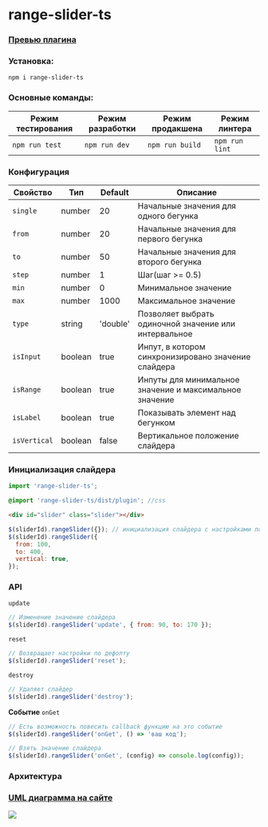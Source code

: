 # range-slider-ts

### [Превью плагина](https://wendivue.github.io/range-slider)

### Установка:

`npm i range-slider-ts`

### Основные команды:

| Режим тестирования | Режим разработки | Режим продакшена | Режим линтера  |
| ------------------ | ---------------- | ---------------- | -------------- |
| `npm run test`     | `npm run dev`    | `npm run build`  | `npm run lint` |

### Конфигурация

| Свойство     | Тип     | Default  | Описание                                                |
| ------------ | ------- | -------- | ------------------------------------------------------- |
| `single`     | number  | 20       | Начальные значения для одного бегунка                   |
| `from`       | number  | 20       | Начальные значения для первого бегунка                  |
| `to`         | number  | 50       | Начальные значения для второго бегунка                  |
| `step`       | number  | 1        | Шаг(шаг >= 0.5)                                         |
| `min`        | number  | 0        | Минимальное значение                                    |
| `max`        | number  | 1000     | Максимальное значение                                   |
| `type`       | string  | 'double' | Позволяет выбрать одиночной значение или интервальное   |
| `isInput`    | boolean | true     | Инпут, в котором синхронизировано значение слайдера     |
| `isRange`    | boolean | true     | Инпуты для минимальное значение и максимальное значение |
| `isLabel`    | boolean | true     | Показывать элемент над бегунком                         |
| `isVertical` | boolean | false    | Вертикальное положение слайдера                         |

### Инициализация слайдера<br/>

```js
import 'range-slider-ts';
```

```scss
@import 'range-slider-ts/dist/plugin'; //css
```

```html
<div id="slider" class="slider"></div>
```

```js
$(sliderId).rangeSlider({}); // инициализация слайдера с настройками по умолчанию;
$(sliderId).rangeSlider({
  from: 100,
  to: 400,
  vertical: true,
});
```

### API

`update`

```js
// Изменение значение слайдера
$(sliderId).rangeSlider('update', { from: 90, to: 170 });
```

`reset`

```js
// Возвращает настройки по дефолту
$(sliderId).rangeSlider('reset');
```

`destroy`

```js
// Удаляет слайдер
$(sliderId).rangeSlider('destroy');
```

**Событие** `onGet`

```js
// Есть возможность повесить callback функцию на это событие
$(sliderId).rangeSlider('onGet', () => 'ваш код');

// Взять значение слайдера
$(sliderId).rangeSlider('onGet', (config) => console.log(config));
```

### Архитектура

### [UML диаграмма на сайте](<https://viewer.diagrams.net/?highlight=0000ff&edit=_blank&layers=1&nav=1&title=Untitled%20Diagram(5).drawio#R7V1dd5u4Fv01XmvuQ7IQ2AYeGyf9uDeZ6TSZtnfeVKPY3GLkwaSO%2B%2Buv%2BJBtkDDYQQKnp6trtcgYDHvrnKN9dKSBNVk8v4vwcn5HPRIMTMN7HljXA9NEY9ti%2FyQtm6zFcYysYRb5Xn7SruHe%2F0nyRn7ak%2B%2BRVeHEmNIg9pfFxikNQzKNC204iui6eNojDYp3XeIZERrupzgQW7%2F4XjzPn8K0d%2B3viT%2Bb8zujsZt9ssD85PxJVnPs0fVek3UzsCYRpXH2v8XzhATJy%2BPv5cuHzZfg9vv43b%2F%2FXP2D%2F7r6z8Pvny%2Byi7095ivbR4hIGJ98aeou7ev4bztyVj9v0V%2Bf19FmemHm6P7AwVP%2Bwj5GZMXuQ6L8qeMNf5Wrtb8IcMiOrh5pGN%2FnnxjseDr3A%2B8Wb%2BhT8gNXMZ5%2B50dXcxr5P9n5OGAfIdbAPo7inCnmOLmaHwQTGtCINYQ0vcHuS%2FfJxfLbsJ%2FGvvaRvwhUarrDz4UTb%2FEq5j%2BQBgFervxv6U9OvrjA0cwPr2gc00V%2B0iqO6HfCf8nAtIz0D%2FukIQI5Uj9IFJPnPf7liLwjdEHiaMNOyT817Zxcee8aWfnxesdVNB5nbfM9nprj%2FESc94%2FZ9trb231i%2FQmHM%2FbE2%2FtZ5fuNxPu5hux2xbvhgBEkxDG5ok%2Bht9onHvvP3pPumlI6HkPNoUDNi%2BQ7oR%2F%2F9i%2BBm%2Bx9xwKCOZck9MKBPwvZYUAek68lgPnMZrzJm2O6TC62xFM%2FnN2m51wPdy2f8heTNFH23ccgtQtz3%2FNImLCPxjjG37a9Y0n9ME7f3OiK%2FWXvd2JcjgYj9sMn7Bjtjtnf5PQontCQPQv2U7oRxuM1SbgsIeLhfl3PxE0R4XriVfOuQIGj8R5V4s1exqM%2F%2B5x%2BAMC3DPzI7Br4sRT4b37ovcehF5CbH%2ByZV9Dp28fedjrGHo3kvT4B%2F0O4fIoBe1XYI2PYOfjVPf8TC1yg46sDv3mcqQx8Wwr%2BPDX5d%2FRpRa7pOgTwFYA%2F6jrWQyOnDvw79rYBfAXgO13He2jkVkT6zN%2F%2FEU7miekH6BUM8YzOwz2uWpSgjxLIAXqF0FtdB3umYQiwEm9GuIrI3sqczmiIg5tdK3vXT6FHvPxN7865pQmGqY73PxLHm1xNxE8xTcTDeLHVGrloa3Dh8U0iKu%2B4kra99ZOHSc9hbz7afE0OGGb54X%2F3P7t%2BLhxt8iMRukMK4Yo%2BRVNy4HVZXCvH0Ywc4gIX9JJ3eZAJEQlw7P8oyuIH1MOPCa13yiEyXPfS3fuTD9xyglmGW7xi9sPzi7SvDvL3s2dIPvtkLVAMNOvWNevRuKgho6FkLOFIRGTLcmpZd96atSXXrKcRYbd9xNOYRhtwb3XuzWpOyQPitYyByrybZUqBZxbwPfNFAHn7kMtka72Qi6nTHPKbgCzY4wLq7aMuE6y1oo7GomA9MK8SIz8n0%2B859A%2BbJQxjFMAv1aw14y9q1hn%2BC%2FaSoeerg16mWGuGXlSseddPdIsrHAHwCoCXqdWagRfV6n3gb%2FE3EqSzEwB%2FBfjLBGvN%2BIuC9T7%2BAL2qYZ1MsNYLvS0K1jn0OJh%2BJNGUPTMGzVoJ%2BjLNWjP6osqYj%2FEmlEYeTE1QouV0HujZopqTdXoG%2FP3cf4QAXwXuTudxni1KOlvcfydrgF4R9BbqOsSzRFUnL4WBfJLqfNKwmN5BkvTOdt5AIZ3Ekz6vN51UpTWlAUgyJ77aGv2KhmfUmHqHih602p0qSQl7Hnia9gGXFjtoBbxKSmJdGgBvH3BphYNWwKu0o2R2DOgHCqGXFzhoHVAMxfkgW%2FBBNVSFu7S2QS%2FuVUniQqdPC5yAAQoYIC1w0MsAeWlTNhPsPiZLwF0B7tLaBr24y6uaitmCtxFdAAcUDemkRQ56OSAvbko4AE5fFezSAge9sMvLmrKuDy5ftZLTedDHdcQS%2FuzQ95jTT8paYMCnlAOyDJJmDogJ4yzw32cBOAFFBJDmkTQTwDxoBB7WNFvTBOBXAL%2BlMfRzvcU%2FyzfBO%2Bvxp%2FnwdXLzx0309aJqshCHH4J%2BGaCNyVCN%2FLjr6I8rDnqrW3tSrDpsWqzK%2B3R7xaovAm0oemuPPOKnIM%2BuCpBC9r%2F17L%2FF68LzriyL47mMXsj%2Bn5T8N53i3Uzxbj3J%2FZsGEujXY4tydJ19yyaIT%2Bqor5d3e2WCTMPsAuazgQvxBG5P8JLMB3%2Bb1nX7ZAXuQr27QIZVtOCWLNs3lNnw1z5bzDSsszAlWxez9Tepg7m0tw5HT9TKPUG9DeLz8FSvseKUyLYje82qKuyN483eafmYrfpGpSU8hu5w%2F3K157Mf5pYonP2EVglti4L6vZ90z8zibsDeqre3jltiCjcydeZ2m4t9tfbWqVJ7siT%2FA1ksmTUApa9W3Nn28xfN25X6fFVyj1Ol82fYQym4Ethls3f1wi6q%2B%2Fuwg7SvCnnZNF69yFeVhmXIp0sAAPDtAy%2BdxKsVeWRXrviTQv8J1ixVBH3jkb066KsKsDLoYTaPKuhlE3j12ntxDl%2Fa0QWsYczZ%2BpjTRcUxoC2rCJWxgceHr3fIWbVyOuyJVW%2BGtl36fIaZrhh1clkBDJGOZINzoiWyX%2FtKxy7szne6JXJb2Z1PryWS79OVxcGTAK9gLSQFsHcueLliGHyFI%2FA9GnyPOTrR92wlk9frfCAMfoEVOr8wGPE5guB9dOLeufdBRmWaDVZcVod758kWhMT%2Bns38yDJsEH%2Bojz%2FGjl0IB8bSidm%2FZPiBkHxZWIg%2FmtijXec%2BowCEFxZCAKIV%2BO4jEFSV94ftPtRC34MgREz%2BZkFImvaFGERHDFKMCRxJudavKb8jJF9nCEKQZuZo3JiK%2FQlBDm9CA4tKqIK%2B%2ByBEsg505onSaYfgifR7ItcBT8TJCZ7oBebIOkNPVLmGNWyHpgH%2F7t2RLeL%2FIWSGhh1DZZ6%2BBDEqF3FCad6OopU79kFt3nEGyj7DdHFNZSakDdUA371nqinLhPo8Zdh3L9fW1GZChZ4q6HtQoldTnQklesqw775Gz6naYwVq9BRj33mRHnLEWel8JAozhbQNRIelgei4qVH4BaYKOaJ0D%2BpoY6PktLKjo2abVLEDDEwVUgp8DwafVbI4TBVSC30Pxp6i3MjjEJgs1FUYYrsNw5DXn6N1RUEUopDmFun81qdD7uHKGUjPqoK%2B%2BzjEFYVQ7oxgvlBXzsgdgjPi%2FBTFWnBGjS3StnefkzOqlGhhwpB6%2FHvgkbreHMk03MHeWvMXxqVh2IPDq82nRx9J5LOXQCLuSSoXu58myo4%2F5c35evfoaB9Tuxq9mZtP1YvRm6WNeRB3MfwS2QL7wlr07fkJu2PW2MftgKOCDbWbGPBtb7uizbE7D1h8IaESq5RuJGAi2XSwMrdCr7RxRdUmF8dBWPvC9%2BzySGKWedsLu7NbVkeMZt1ZuBCyzJortbRJBTJc%2BY3UcoVTox2u7O%2BnZRQ2PEGXRvLox%2Fuglv3JNoHeE6Ii02qLqWY5MYmaMbU9LsnmpbTBpSEbRBW5hHrBJb5gck%2B45I7clqhUnmw9HuqmkmwMVU2lXQDSjherhd5puk%2BbJuTLK3eeMfKy9edfgryeXWNrGeP2izH1cU1zv1Naum9cHjopp4xs3frXQJmmgxhNlEHlNRpPtzKloGe73JI2yhw3RDqCMiw4MQrRinHpjk9SX9qOVvgiCj2hU3mXPcdGp7Fpm2zgF9LtsjiZVdgf1y1yybKsXnDJ7DWX7PL2p0255JRHY%2BULKeeSLJP98jFUafPRdvcebTDo7hdd0LBkMkan8gUNy5G3bk9mtSrgHAd8X%2BF03ZPhrCOGcjiP01CO8iWGUTIDjtsLGaVvcW57dBqV9vZxdQ%2BNeMKkfTpdSPjkmr0ITjhcfeWTEKCezCen4Y7Z7fFJmTqT8mlY5JONxn3gk9OvgZPAJ9s4ceSEhqWJVHZrKQN2GFEa758e4eX8jnokOeP%2F>)

![](https://wendivue.github.io/range-slider/uml.png)
